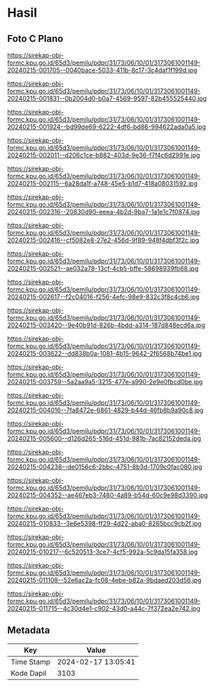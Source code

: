 # Hasil

## Foto C Plano

https://sirekap-obj-formc.kpu.go.id/65d3/pemilu/pdpr/31/73/06/10/01/3173061001149-20240215-001705--0040bace-5033-411b-8c17-3c4daf1f199d.jpg

https://sirekap-obj-formc.kpu.go.id/65d3/pemilu/pdpr/31/73/06/10/01/3173061001149-20240215-001831--0b2004d0-b0a7-4569-9597-82b455525440.jpg

https://sirekap-obj-formc.kpu.go.id/65d3/pemilu/pdpr/31/73/06/10/01/3173061001149-20240215-001924--bd99de69-6222-4df6-bd86-994622ada0a5.jpg

https://sirekap-obj-formc.kpu.go.id/65d3/pemilu/pdpr/31/73/06/10/01/3173061001149-20240215-002011--d206c1ce-b882-403d-9e36-f7f4c6d2991e.jpg

https://sirekap-obj-formc.kpu.go.id/65d3/pemilu/pdpr/31/73/06/10/01/3173061001149-20240215-002115--6a28da1f-a748-45e5-b1d7-418a08031592.jpg

https://sirekap-obj-formc.kpu.go.id/65d3/pemilu/pdpr/31/73/06/10/01/3173061001149-20240215-002316--20830d90-eeea-4b2d-9ba7-1a1e1c7f0874.jpg

https://sirekap-obj-formc.kpu.go.id/65d3/pemilu/pdpr/31/73/06/10/01/3173061001149-20240215-002416--cf5082e8-27e2-456d-9f89-948f4dbf3f2c.jpg

https://sirekap-obj-formc.kpu.go.id/65d3/pemilu/pdpr/31/73/06/10/01/3173061001149-20240215-002521--ae032a78-13cf-4cb5-bffe-58698939fb68.jpg

https://sirekap-obj-formc.kpu.go.id/65d3/pemilu/pdpr/31/73/06/10/01/3173061001149-20240215-002617--f2c04016-f256-4efc-98e9-832c3f8c4cb6.jpg

https://sirekap-obj-formc.kpu.go.id/65d3/pemilu/pdpr/31/73/06/10/01/3173061001149-20240215-003420--9e40b91d-826b-4bdd-a314-187d848ecd6a.jpg

https://sirekap-obj-formc.kpu.go.id/65d3/pemilu/pdpr/31/73/06/10/01/3173061001149-20240215-003622--dd838b0a-1081-4b15-9642-2f6568b74be1.jpg

https://sirekap-obj-formc.kpu.go.id/65d3/pemilu/pdpr/31/73/06/10/01/3173061001149-20240215-003759--5a2aa9a5-3215-477e-a990-2e9e0fbcd0be.jpg

https://sirekap-obj-formc.kpu.go.id/65d3/pemilu/pdpr/31/73/06/10/01/3173061001149-20240215-004016--7fa8472e-6861-4829-b44d-46fb8b9a90c8.jpg

https://sirekap-obj-formc.kpu.go.id/65d3/pemilu/pdpr/31/73/06/10/01/3173061001149-20240215-005600--d126d265-516d-451d-981b-7ac82152deda.jpg

https://sirekap-obj-formc.kpu.go.id/65d3/pemilu/pdpr/31/73/06/10/01/3173061001149-20240215-004238--de0156c6-2bbc-4751-8b3d-1709c0fac080.jpg

https://sirekap-obj-formc.kpu.go.id/65d3/pemilu/pdpr/31/73/06/10/01/3173061001149-20240215-004352--ae467eb3-7480-4a89-b54d-60c9e98d3390.jpg

https://sirekap-obj-formc.kpu.go.id/65d3/pemilu/pdpr/31/73/06/10/01/3173061001149-20240215-010833--3e6e5398-ff29-4d22-aba0-8265bcc9cb2f.jpg

https://sirekap-obj-formc.kpu.go.id/65d3/pemilu/pdpr/31/73/06/10/01/3173061001149-20240215-010217--6c520513-3ce7-4cf5-992a-5c9da15fa358.jpg

https://sirekap-obj-formc.kpu.go.id/65d3/pemilu/pdpr/31/73/06/10/01/3173061001149-20240215-011108--52e6ac2a-fc08-4ebe-b82a-9bdaed203d56.jpg

https://sirekap-obj-formc.kpu.go.id/65d3/pemilu/pdpr/31/73/06/10/01/3173061001149-20240215-011715--4c30d4e1-c902-43d0-a44c-7f372ea2e742.jpg


## Metadata

| Key        | Value               |
| ---------- | ------------------- |
| Time Stamp | 2024-02-17 13:05:41 |
| Kode Dapil | 3103                |



